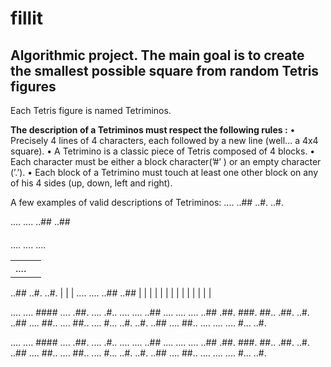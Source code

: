 # fillit
## Algorithmic project. The main goal is to create the smallest possible square from random Tetris figures

Each Tetris figure is named Tetriminos.

**The description of a Tetriminos must respect the following rules :**
• Precisely 4 lines of 4 characters, each followed by a new line (well... a 4x4 square).
• A Tetrimino is a classic piece of Tetris composed of 4 blocks.
• Each character must be either a block character(’#’ ) or an empty character (’.’).
• Each block of a Tetrimino must touch at least one other block on any of his 4 sides (up, down, left and right).

A few examples of valid descriptions of Tetriminos:
....
..##
..#.
..#.

....
....
..##
..##

####
....
....
....


|               |                                                                           |
| ------------- | --------------------------------------------------------------------------------------| 
| ....
..##
..#.
..#. |  |
| ....
....
..##
..## |  |
|  |  |
|  |  |
|  |  |
|  |  |


.... .... #### .... .##. .... .#.. .... ....
..## .... .... .... ..## .##. ###. ##.. .##.
..#. ..## .... ##.. .... ##.. .... #... ..#.
..#. ..## .... ##.. .... .... .... #... ..#.

.... .... #### .... .##. .... .#.. .... ....
..## .... .... .... ..## .##. ###. ##.. .##.
..#. ..## .... ##.. .... ##.. .... #... ..#.
..#. ..## .... ##.. .... .... .... #... ..#.
